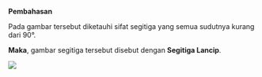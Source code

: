 **Pembahasan**

Pada gambar tersebut diketauhi sifat segitiga yang semua sudutnya kurang dari 90°.

**Maka**, gambar segitiga tersebut disebut dengan **Segitiga Lancip**.

![](resource:assets/md/materi_4/4.5.png "")